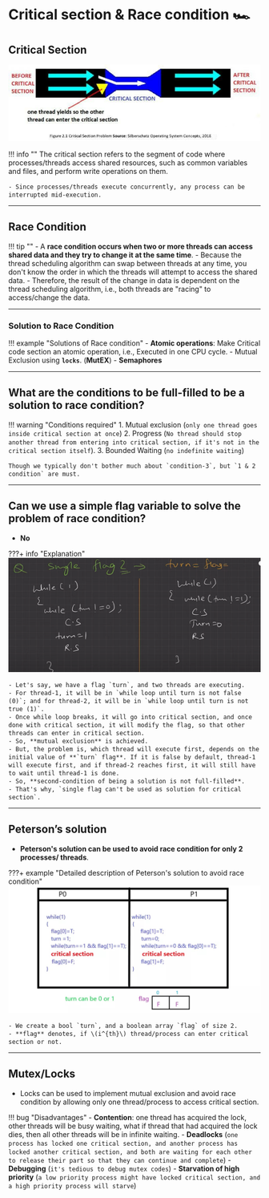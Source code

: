 # Critical section & Race condition 🏎️

## Critical Section

![critical section](../../../images/os/critical-section.jpg)

!!! info ""
    The critical section refers to the segment of code where processes/threads access shared resources, such as common variables and files, and perform write operations on them.

    - Since processes/threads execute concurrently, any process can be interrupted mid-execution.

---

## Race Condition

!!! tip ""
    - A **race condition occurs when two or more threads can access shared data and they try to change it at the same time**.
    - Because the thread scheduling algorithm can swap between threads at any time, you don't know the order in which the threads will attempt to access the shared data.
    - Therefore, the result of the change in data is dependent on the thread scheduling algorithm, i.e., both threads are "racing" to access/change the data.

---

### Solution to Race Condition

!!! example "Solutions of Race condition"
    - **Atomic operations**: Make Critical code section an atomic operation, i.e., Executed in one CPU cycle.
    - Mutual Exclusion using **`locks`**. (**MutEX**)
    - **Semaphores**

---

## What are the conditions to be full-filled to be a solution to race condition?

!!! warning "Conditions required"
    1. Mutual exclusion (`only one thread goes inside critical section at once`)
    2. Progress (`No thread should stop another thread from entering into critical section, if it's not in the critical section itself`).
    3. Bounded Waiting (`no indefinite waiting`)

    Though we typically don't bother much about `condition-3`, but `1 & 2 condition` are must.

---

## Can we use a simple flag variable to solve the problem of race condition?

- **No**

???+ info "Explanation"
    ![single flag critical section](../../../images/os/single-flag-critical-section.png)

    - Let's say, we have a flag `turn`, and two threads are executing.
    - For thread-1, it will be in `while loop until turn is not false (0)`; and for thread-2, it will be in `while loop until turn is not true (1)`.
    - Once while loop breaks, it will go into critical section, and once done with critical section, it will modify the flag, so that other threads can enter in critical section.
    - So, **mutual exclusion** is achieved.
    - But, the problem is, which thread will execute first, depends on the initial value of **`turn` flag**. If it is false by default, thread-1 will execute first, and if thread-2 reaches first, it will still have to wait until thread-1 is done.
    - So, **second-condition of being a solution is not full-filled**.
    - That's why, `single flag can't be used as solution for critical section`. 

---

## Peterson’s solution

- **Peterson's solution can be used to avoid race condition for only 2 processes/ threads**.

???+ example "Detailed description of Peterson's solution to avoid race condition"
    ![peterson's solution for race condition](../../../images/os/peterson-solution-for-race-condition.jpg)

    - We create a bool `turn`, and a boolean array `flag` of size 2.
    - **flag** denotes, if \(i^{th}\) thread/process can enter critical section or not.

---

## Mutex/Locks

- Locks can be used to implement mutual exclusion and avoid race condition by allowing only one thread/process to access critical section.

!!! bug "Disadvantages"
    - **Contention**: one thread has acquired the lock, other threads will be busy waiting, what if thread that had acquired the lock dies, then all other threads will be in infinite waiting.
    - **Deadlocks** (`one process has locked one critical section, and another process has locked another critical section, and both are waiting for each other to release their part so that they can continue and complete`)
    - **Debugging** (`it's tedious to debug mutex codes`)
    - **Starvation of high priority** (`a low priority process might have locked critical section, and a high priority process will starve`)
